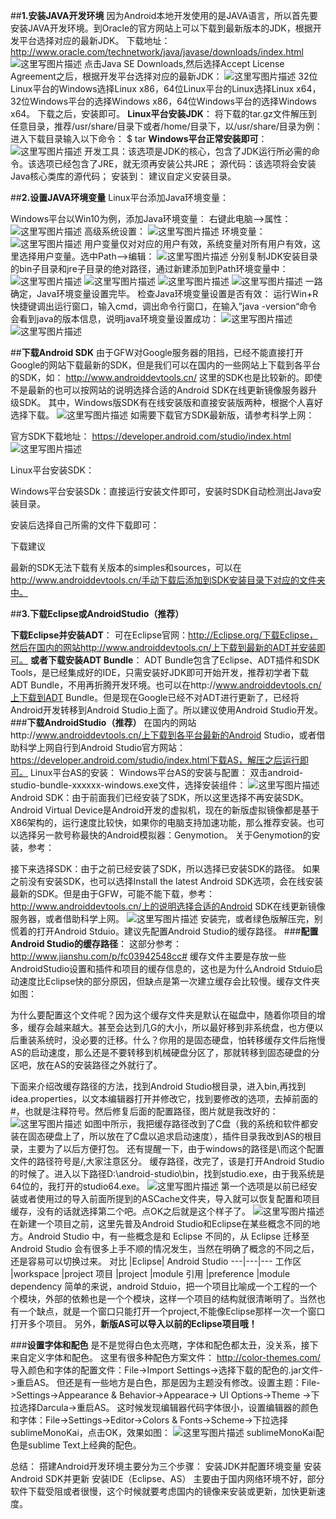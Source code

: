 ##**1.安装JAVA开发环境**
 因为Android本地开发使用的是JAVA语言，所以首先要安装JAVA开发环境。到Oracle的官方网站上可以下载到最新版本的JDK，根据开发平台选择对应的最新JDK。
 下载地址：
 http://www.oracle.com/technetwork/java/javase/downloads/index.html
![这里写图片描述](http://img.blog.csdn.net/20161126120154856)
 点击Java SE Downloads,然后选择Accept License Agreement之后，根据开发平台选择对应的最新JDK：
![这里写图片描述](http://img.blog.csdn.net/20161126110753763)
32位Linux平台的Windows选择Linux x86，64位Linux平台的Linux选择Linux x64，32位Windows平台的选择Windows x86，64位Windows平台的选择Windows x64。
下载之后，安装即可。
**Linux平台安装JDK**：
将下载的tar.gz文件解压到任意目录，推荐/usr/share/目录下或者/home/目录下，以/usr/share/目录为例：
进入下载目录输入以下命令：
$ tar
**Windows平台正常安装即可**：
![这里写图片描述](http://img.blog.csdn.net/20161126112530731)
开发工具：该选项是JDK的核心，包含了JDK运行所必需的命令。该选项已经包含了JRE，就无须再安装公共JRE；
源代码：该选项将会安装Java核心类库的源代码；
安装到： 建议自定义安装目录。

##**2.设置JAVA环境变量**
Linux平台添加Java环境变量：

Windows平台以Win10为例，添加Java环境变量：
右键此电脑——>属性： 
![这里写图片描述](http://img.blog.csdn.net/20161126113507516)
高级系统设置： 
![这里写图片描述](http://img.blog.csdn.net/20161126114446907)
环境变量： 
![这里写图片描述](http://img.blog.csdn.net/20161126114517127)
用户变量仅对对应的用户有效，系统变量对所有用户有效，这里选择用户变量。选中Path——>编辑： 
![这里写图片描述](http://img.blog.csdn.net/20161126114548850)
分别复制JDK安装目录的bin子目录和jre子目录的绝对路径，通过新建添加到Path环境变量中： 
![这里写图片描述](http://img.blog.csdn.net/20161126114703850)
![这里写图片描述](http://img.blog.csdn.net/20161126114742412)
![这里写图片描述](http://img.blog.csdn.net/20161126114629678)
![这里写图片描述](http://img.blog.csdn.net/20161126114815476)
一路确定，Java环境变量设置完毕。
检查Java环境变量设置是否有效：
运行Win+R快捷键调出运行窗口，输入cmd，调出命令行窗口，在输入”java -version“命令会看到java的版本信息，说明java环境变量设置成功：
![这里写图片描述](http://img.blog.csdn.net/20161126115925037)
![这里写图片描述](http://img.blog.csdn.net/20161126115942105)
 

##**下载Android SDK**
由于GFW对Google服务器的阻挡，已经不能直接打开Google的网站下载最新的SDK，但是我们可以在国内的一些网站上下载到各平台的SDK，如：
 http://www.androiddevtools.cn/
这里的SDK也是比较新的。即使不是最新的也可以按网站的说明选择合适的Android SDK在线更新镜像服务器升级SDK。
其中，Windows版SDK有在线安装版和直接安装版两种，根据个人喜好选择下载。 
![这里写图片描述](http://img.blog.csdn.net/20161126123059385)
如需要下载官方SDK最新版，请参考科学上网：

官方SDK下载地址：
https://developer.android.com/studio/index.html
![这里写图片描述](http://img.blog.csdn.net/20161126131204355)

Linux平台安装SDK：

Windows平台安装SDk：直接运行安装文件即可，安装时SDK自动检测出Java安装目录。

安装后选择自己所需的文件下载即可：

下载建议

最新的SDK无法下载有关版本的simples和sources，可以在 http://www.androiddevtools.cn/手动下载后添加到SDK安装目录下对应的文件夹中。


##**3.下载Eclipse或AndroidStudio（推荐）**

**下载Eclipse并安装ADT**：
可在Eclipse官网：http://Eclipse.org/下载Eclipse，然后在国内的网站http://www.androiddevtools.cn/上下载到最新的ADT并安装即可。
**或者下载安装ADT Bundle**：
ADT Bundle包含了Eclipse、ADT插件和SDK Tools，是已经集成好的IDE，只需安装好JDK即可开始开发，推荐初学者下载ADT Bundle，不用再折腾开发环境。也可以在http://www.androiddevtools.cn/上下载到ADT Bundle。但是现在Google已经不对ADT进行更新了，已经将Android开发转移到Android Studio上面了。所以建议使用Android Studio开发。
###**下载AndroidStudio（推荐）** 
在国内的网站http://www.androiddevtools.cn/上下载到各平台最新的Android Studio，或者借助科学上网自行到Android Studio官方网站：https://developer.android.com/studio/index.html下载AS，解压之后运行即可。
Linux平台AS的安装：
Windows平台AS的安装与配置：
双击android-studio-bundle-xxxxxx-windows.exe文件，选择安装组件：
![这里写图片描述](http://img.blog.csdn.net/20161126133732070)
Android SDK：由于前面我们已经安装了SDK，所以这里选择不再安装SDK。
Android Virtual Device是Android开发的虚拟机，现在的新版虚拟镜像都是基于X86架构的，运行速度比较快，如果你的电脑支持加速功能，那么推荐安装。也可以选择另一款号称最快的Android模拟器：Genymotion。
关于Genymotion的安装，参考：

接下来选择SDK：由于之前已经安装了SDK，所以选择已安装SDK的路径。
如果之前没有安装SDK，也可以选择Install the latest Android SDK选项，会在线安装最新的SDK。但是由于GFW，可能不能下载，参考：http://www.androiddevtools.cn/上的说明选择合适的Android SDK在线更新镜像服务器，或者借助科学上网。 
![这里写图片描述](http://img.blog.csdn.net/20161126133821102)
安装完，或者绿色版解压完，别慌着的打开Android Stduio。建议先配置Android Studio的缓存路径。
###**配置Android Studio的缓存路径**：
这部分参考：http://www.jianshu.com/p/fc03942548cc#
缓存文件主要是存放一些AndroidStudio设置和插件和项目的缓存信息的，这也是为什么Android Stduio启动速度比Eclipse快的部分原因，但缺点是第一次建立缓存会比较慢。缓存文件夹如图：

为什么要配置这个文件呢？因为这个缓存文件夹是默认在磁盘中，随着你项目的增多，缓存会越来越大。甚至会达到几G的大小，所以最好移到非系统盘，也方便以后重装系统时，没必要的迁移。什么？你用的是固态硬盘，怕转移缓存文件后拖慢AS的启动速度，那么还是不要转移到机械硬盘分区了，那就转移到固态硬盘的分区吧，放在AS的安装路径之外就行了。

下面来介绍改缓存路径的方法，找到Android Studio根目录，进入bin,再找到idea.properties，以文本编辑器打开并修改它，找到要修改的选项，去掉前面的#，也就是注释符号。然后修复后面的配置路径，图片就是我改好的：
![这里写图片描述](http://img.blog.csdn.net/20161126143046315)
如图中所示，我把缓存路径改到了C盘（我的系统和软件都安装在固态硬盘上了，所以放在了C盘以追求启动速度），插件目录我改到AS的根目录，主要为了以后方便打包。
还有提醒一下，由于windows的路径是\而这个配置文件的路径符号是/,大家注意区分。
缓存路径，改完了，该是打开Android Studio 的时候了。进入以下路径D:\android-studio\bin，找到studio.exe，由于我系统是64位的，我打开的studio64.exe。
![这里写图片描述](http://img.blog.csdn.net/20161126143307002)
第一个选项是以前已经安装或者使用过的导入前面所提到的ASCache文件夹，导入就可以恢复配置和项目缓存，没有的话就选择第二个吧。点OK之后就是这个样子了。
![这里写图片描述](http://img.blog.csdn.net/20161126143433336)
在新建一个项目之前，这里先普及Android Studio和Eclipse在某些概念不同的地方。Android Studio 中，有一些概念是和 Eclipse 不同的，从 Eclipse 迁移至 Android Studio 会有很多上手不顺的情况发生，当然在明确了概念的不同之后，还是容易可以切换过来。
对比	|Eclipse|	Android Studio
---|---|---
工作区	|workspace	|project
项目	|project	|module
引用	|preference	|module dependency
简单的来说，android Stduio，把一个项目比喻成一个工程的一个个模块，外部的依赖也是一个个模块，这样一个项目的结构就很清晰明了。当然也有一个缺点，就是一个窗口只能打开一个project,不能像Eclipse那样一次一个窗口打开多个项目。
另外，**新版AS可以导入以前的Eclipse项目哦！**
 
###**设置字体和配色**
是不是觉得白色太亮瞎，字体和配色都太丑，没关系，接下来自定义字体和配色。
这里有很多种配色方案文件：
http://color-themes.com/
导入颜色和字体的配置文件：File->Import Settings->选择下载的配色的.jar文件->重启AS。
但还是有一些地方是白色，那是因为主题没有修改。设置主题：File->Settings->Appearance & Behavior->Appearace-> UI Options->Theme ->下拉选择Darcula->重启AS。
这时候发现编辑器代码字体很小，设置编辑器的颜色和字体：File->Settings->Editor->Colors & Fonts->Scheme->下拉选择sublimeMonoKai，点击OK，效果如图：
![这里写图片描述](http://img.blog.csdn.net/20161126150549249)
sublimeMonoKai配色是sublime Text上经典的配色。

总结：
搭建Android开发环境主要分为三个步骤： 
安装JDK并配置环境变量 
安装Android SDK并更新 
安装IDE（Eclipse、AS） 
主要由于国内网络环境不好，部分软件下载受阻或者很慢，这个时候就要考虑国内的镜像来安装或更新，加快更新速度。